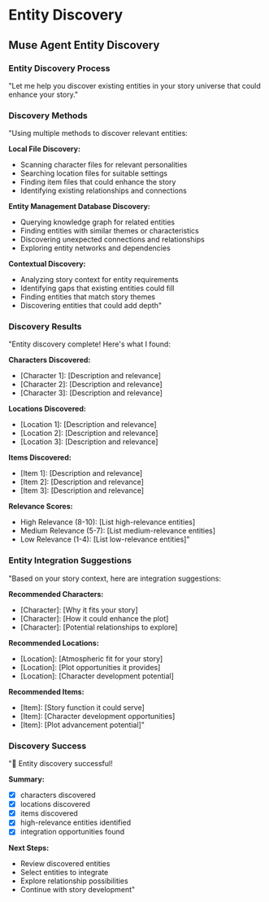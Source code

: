 <!-- Powered by BMAD™ Core -->

# Entity Discovery

## Muse Agent Entity Discovery

### Entity Discovery Process
"Let me help you discover existing entities in your story universe that could enhance your story."

### Discovery Methods
"Using multiple methods to discover relevant entities:

**Local File Discovery:**
- Scanning character files for relevant personalities
- Searching location files for suitable settings
- Finding item files that could enhance the story
- Identifying existing relationships and connections

**Entity Management Database Discovery:**
- Querying knowledge graph for related entities
- Finding entities with similar themes or characteristics
- Discovering unexpected connections and relationships
- Exploring entity networks and dependencies

**Contextual Discovery:**
- Analyzing story context for entity requirements
- Identifying gaps that existing entities could fill
- Finding entities that match story themes
- Discovering entities that could add depth"

### Discovery Results
"Entity discovery complete! Here's what I found:

**Characters Discovered:**
- [Character 1]: [Description and relevance]
- [Character 2]: [Description and relevance]
- [Character 3]: [Description and relevance]

**Locations Discovered:**
- [Location 1]: [Description and relevance]
- [Location 2]: [Description and relevance]
- [Location 3]: [Description and relevance]

**Items Discovered:**
- [Item 1]: [Description and relevance]
- [Item 2]: [Description and relevance]
- [Item 3]: [Description and relevance]

**Relevance Scores:**
- High Relevance (8-10): [List high-relevance entities]
- Medium Relevance (5-7): [List medium-relevance entities]
- Low Relevance (1-4): [List low-relevance entities]"

### Entity Integration Suggestions
"Based on your story context, here are integration suggestions:

**Recommended Characters:**
- [Character]: [Why it fits your story]
- [Character]: [How it could enhance the plot]
- [Character]: [Potential relationships to explore]

**Recommended Locations:**
- [Location]: [Atmospheric fit for your story]
- [Location]: [Plot opportunities it provides]
- [Location]: [Character development potential]

**Recommended Items:**
- [Item]: [Story function it could serve]
- [Item]: [Character development opportunities]
- [Item]: [Plot advancement potential]"

### Discovery Success
"🎯 Entity discovery successful!

**Summary:**
- [X] characters discovered
- [X] locations discovered
- [X] items discovered
- [X] high-relevance entities identified
- [X] integration opportunities found

**Next Steps:**
- Review discovered entities
- Select entities to integrate
- Explore relationship possibilities
- Continue with story development"
